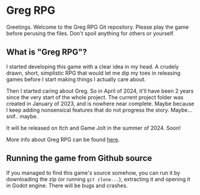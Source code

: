 # Greg RPG

Greetings. Welcome to the Greg RPG Git repository. Please play the game before perusing the files. Don't spoil anything for others or yourself.


## What is "Greg RPG"?

I started developing this game with a clear idea in my head. A crudely drawn, short, simplistic RPG that would let me dip my toes in releasing games before I start making things I actually care about.

Then I started caring about Greg. So in April of 2024, it'll have been 2 years since the very start of the whole project. The current project folder was created in January of 2023, and is nowhere near complete. Maybe because I keep adding nonsensical features that do not progress the story. Maybe... snif.. maybe.

It will be released on Itch and Game Jolt in the summer of 2024. Soon!

More info about Greg RPG can be found [here](https://murumart.neocities.org/g/gregrpg).


## Running the game from Github source

If you managed to find this game's source somehow, you can run it by downloading the zip (or running `git clone...`), extracting it and opening it in Godot engine. There will be bugs and crashes.



